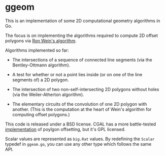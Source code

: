 # ggeom

This is an implementation of some 2D computational geometry algorithms in Go.

The focus is on implementing the algorithms required to compute 2D offset polygons via [Ron Wein's algorithm](https://pdfs.semanticscholar.org/b049/3b89b18d785ca81427404ec78d7ce6602ceb.pdf).

Algorithms implemented so far:

* The intersections of a sequence of connected line segments (via the Bentley-Ottmann algorithm).

* A test for whether or not a point lies inside (or on one of the line segments of) a 2D polygon.

* The intersection of two non-self-intersecting 2D polygons without holes (via the Weiler-Atherton algorithm).

* The elementary circuits of the convolution of one 2D polygon with another. (This is the computation at the heart of Wein's algorithm for computing offset polygons.)

This code is released under a BSD license. CGAL has a more battle-tested [implementation](https://doc.cgal.org/latest/Straight_skeleton_2/index.html) of poylgon offsetting, but it's GPL licensed.

Scalar values are represented as `big.Rat` values. By redefining the `Scalar` typedef in `ggeom.go`, you can use any other type which follows the same API.
